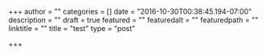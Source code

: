 +++
author = ""
categories = []
date = "2016-10-30T00:38:45.194-07:00"
description = ""
draft = true
featured = ""
featuredalt = ""
featuredpath = ""
linktitle = ""
title = "test"
type = "post"

+++
